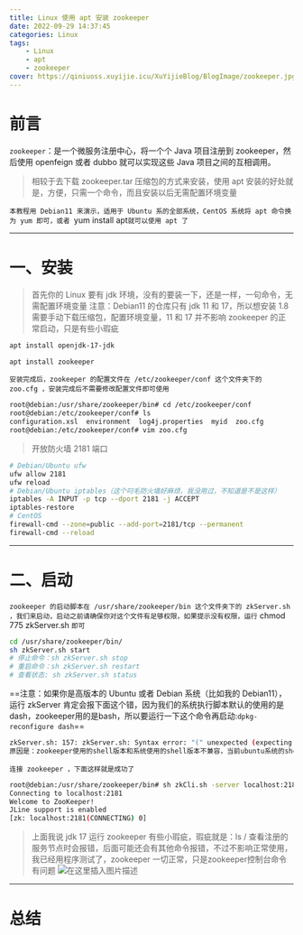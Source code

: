 ```yaml
---
title: Linux 使用 apt 安装 zookeeper
date: 2022-09-29 14:37:45
categories: Linux
tags:
    - Linux
    - apt
    - zookeeper
cover: https://qiniuoss.xuyijie.icu/XuYijieBlog/BlogImage/zookeeper.jpg
---
```

# 前言

`zookeeper`：是一个微服务注册中心，将一个个 Java 项目注册到 zookeeper，然后使用 openfeign 或者 dubbo 就可以实现这些 Java 项目之间的互相调用。

> 相较于去下载 zookeeper.tar 压缩包的方式来安装，使用 apt 安装的好处就是，方便，只需一个命令，而且安装以后无需配置环境变量

`本教程用 Debian11 来演示，适用于 Ubuntu 系的全部系统，CentOS 系统将 apt 命令换为 yum 即可，或者 `yum install apt`就可以使用 apt 了`

---



# 一、安装
> 首先你的 Linux 要有 jdk 环境，没有的要装一下，还是一样，一句命令，无需配置环境变量
> 注意：Debian11 的仓库只有 jdk 11 和 17，所以想安装 1.8 需要手动下载压缩包，配置环境变量，11 和 17 并不影响 zookeeper 的正常启动，只是有些小瑕疵

```bash
apt install openjdk-17-jdk
```

```bash
apt install zookeeper
```
`安装完成后，zookeeper 的配置文件在 /etc/zookeeper/conf 这个文件夹下的 zoo.cfg ，安装完成后不需要修改配置文件即可使用`
```bash
root@debian:/usr/share/zookeeper/bin# cd /etc/zookeeper/conf
root@debian:/etc/zookeeper/conf# ls
configuration.xsl  environment	log4j.properties  myid	zoo.cfg
root@debian:/etc/zookeeper/conf# vim zoo.cfg 
```

> 开放防火墙 2181 端口

```bash
# Debian/Ubuntu ufw
ufw allow 2181
ufw reload
# Debian/Ubuntu iptables（这个叼毛防火墙好麻烦，我没用过，不知道是不是这样）
iptables -A INPUT -p tcp --dport 2181 -j ACCEPT
iptables-restore
# CentOS
firewall-cmd --zone=public --add-port=2181/tcp --permanent
firewall-cmd --reload
```

---

# 二、启动

`zookeeper 的启动脚本在 /usr/share/zookeeper/bin 这个文件夹下的 zkServer.sh ，我们来启动，启动之前请确保你对这个文件有足够权限，如果提示没有权限，运行` chmod 775 zkServer.sh `即可`

```bash
cd /usr/share/zookeeper/bin/
sh zkServer.sh start
# 停止命令：sh zkServer.sh stop
# 重启命令：sh zkServer.sh restart
# 查看状态: sh zkServer.sh status
```
==注意：如果你是高版本的 Ubuntu 或者 Debian 系统（比如我的 Debian11），运行 zkServer 肯定会报下面这个错，因为我们的系统执行脚本默认的使用的是 dash，zookeeper用的是bash，所以要运行一下这个命令再启动:`dpkg-reconfigure dash`==

```bash
zkServer.sh: 157: zkServer.sh: Syntax error: "(" unexpected (expecting ";;")
原因是：zookeeper使用的shell版本和系统使用的shell版本不兼容，当前ubuntu系统的shell默认使用的是dash,而zookeeper使用的是bash
```

`连接 zookeeper ，下面这样就是成功了`

```bash
root@debian:/usr/share/zookeeper/bin# sh zkCli.sh -server localhost:2181
Connecting to localhost:2181
Welcome to ZooKeeper!
JLine support is enabled
[zk: localhost:2181(CONNECTING) 0] 

```

> 上面我说 jdk 17 运行 zookeeper 有些小瑕疵，瑕疵就是：ls / 查看注册的服务节点时会报错，后面可能还会有其他命令报错，不过不影响正常使用，我已经用程序测试了，zookeeper 一切正常，只是zookeeper控制台命令有问题
> ![在这里插入图片描述](https://img-blog.csdnimg.cn/aa388e0939c8470ba38eb016982b37a6.png)



---



# 总结
